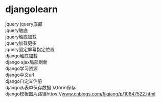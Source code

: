 # djangolearn
jquery
jquery底部  
jquery触底  
jquery触底加载  
jquery加载更多  
jquery固定屏幕指定位置  
django触底加载  
django ajax局部刷新    
django学习资源  
django中文url  
django自定义注册  
django从表单保存数据 从form保存  
django模板图片路径https://www.cnblogs.com/fjiqiang/p/10847522.html
